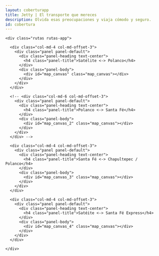```yaml
---
layout: coberturapp
title: Jetty | El transporte que mereces
description: Olvida esas preocupaciones y viaja cómodo y seguro.
id: cobertura
---
```


<div class="container cobertura">
  <div class="row">

    <div class="rutas rutas-app">

      <div class="col-md-4 col-md-offset-3">
        <div class="panel panel-default">
          <div class="panel-heading text-center">
            <h4 class="panel-title">Satélite <-> Polanco</h4>
          </div>
          <div class="panel-body">
            <div id="map_canvas" class="map_canvas"></div>
          </div>
        </div>
      </div>

      <!-- <div class="col-md-6 col-md-offset-3">
        <div class="panel panel-default">
          <div class="panel-heading text-center">
            <h4 class="panel-title">Polanco <-> Santa Fé</h4>
          </div>
          <div class="panel-body">
            <div id="map_canvas_2" class="map_canvas"></div>
          </div>
        </div>
      </div> -->

      <div class="col-md-4 col-md-offset-3">
        <div class="panel panel-default">
          <div class="panel-heading text-center">
            <h4 class="panel-title">Santa Fé <-> Chapultepec / Polanco</h4>
          </div>
          <div class="panel-body">
            <div id="map_canvas_3" class="map_canvas"></div>
          </div>
        </div>
      </div>

      <div class="col-md-4 col-md-offset-3">
        <div class="panel panel-default">
          <div class="panel-heading text-center">
            <h4 class="panel-title">Satéite <-> Santa Fé Express</h4>
          </div>
          <div class="panel-body">
            <div id="map_canvas_4" class="map_canvas"></div>
          </div>
        </div>
      </div>

    </div>

  </div>
</div>

